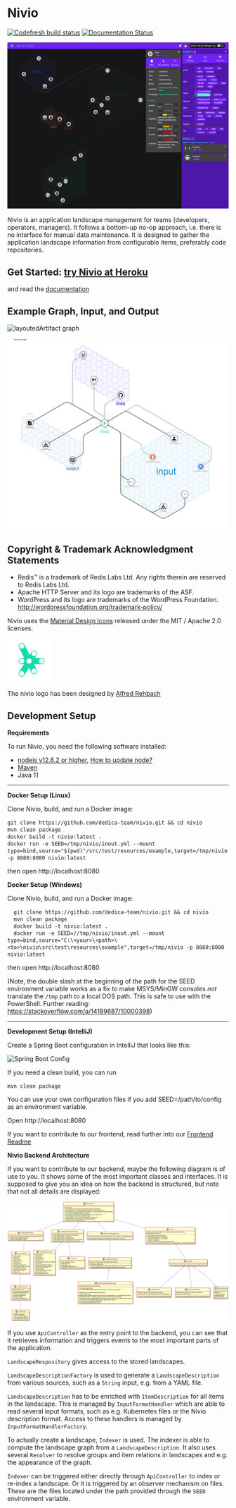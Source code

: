 # Nivio

[![Codefresh build status]( https://g.codefresh.io/api/badges/pipeline/bonndan_marketplace/bonndan%2Fnivio%2Fnivio?branch=master&key=eyJhbGciOiJIUzI1NiJ9.NWJlYTgxZWRhNzdkMDhhODRjODYxZmU2.88EHYpdcpUKruW-DV6OcNQJxl90u4b7dlUCsHlYSlww&type=cf-1)]( https://g.codefresh.io/pipelines/nivio/builds?repoOwner=bonndan&repoName=nivio&serviceName=bonndan%2Fnivio&filter=trigger:build~Build;branch:master;pipeline:5bea8282f75e1713cc9ed5ad~nivio)
[![Documentation Status](https://readthedocs.org/projects/nivio/badge/?version=master)](https://nivio.readthedocs.io/en/master/?badge=master)


 ![layoutedArtifact graph](https://raw.githubusercontent.com/dedica-team/nivio/develop/docs/gui.png)
 
Nivio is an application landscape management for teams (developers, operators, managers). It follows a bottom-up no-op 
approach, i.e. there is no interface for manual data maintenance. It is designed to gather the application landscape
 information from configurable items, preferably code repositories.

## Get Started: [try Nivio at Heroku](https://nivio-demo.herokuapp.com/)

 and read the [documentation](https://nivio.readthedocs.io/en/latest) 
 

## Example Graph, Input, and Output

 ![layoutedArtifact graph](https://raw.githubusercontent.com/dedica-team/nivio/develop/docs/graph.png)

![input output_graph](https://raw.githubusercontent.com/dedica-team/nivio/develop/docs/inout.png)


## Copyright & Trademark Acknowledgment Statements

* Redis™ is a trademark of Redis Labs Ltd. Any rights therein are reserved to Redis Labs Ltd.
* Apache HTTP Server and its logo are trademarks of the ASF.
* WordPress and its logo are trademarks of the WordPress Foundation. http://wordpressfoundation.org/trademark-policy/

Nivio uses the [Material Design Icons](https://materialdesignicons.com/) released under the MIT / Apache 2.0 licenses.

 <img src="https://raw.githubusercontent.com/dedica-team/nivio/develop/src/main/resources/static/icons/svg/nivio.svg" width="100" height="100" />


The nivio logo has been designed by [Alfred Rehbach](https://alfredrehbach.de)

## Development Setup

**Requirements**

To run Nivio, you need the following software installed:
- [nodejs v12.6.2 or higher](https://nodejs.org/en/), [How to update node?](https://www.hostingadvice.com/how-to/update-node-js-latest-version/)
- [Maven](https://maven.apache.org/install.html)
- Java 11

---

**Docker Setup (Linux)**

Clone Nivio, build, and run a Docker image:

    git clone https://github.com/dedica-team/nivio.git && cd nivio
    mvn clean package
    docker build -t nivio:latest .
    docker run -e SEED=/tmp/nivio/inout.yml --mount type=bind,source="$(pwd)"/src/test/resources/example,target=/tmp/nivio -p 8080:8080 nivio:latest
    
  then open http://localhost:8080
  
**Docker Setup (Windows)**
 
  Clone Nivio, build, and run a Docker image:
  
      git clone https://github.com/dedica-team/nivio.git && cd nivio
      mvn clean package
      docker build -t nivio:latest .
      docker run -e SEED=//tmp/nivio/inout.yml --mount type=bind,source="C:\<your>\<path>\<to>\nivio\src\test\resources\example",target=/tmp/nivio -p 8080:8080 nivio:latest
      
   then open http://localhost:8080
   
   (Note, the double slash at the beginning of the path for the SEED environment variable works as a fix to make MSYS/MinGW consoles
   *not* translate the `/tmp` path to a local DOS path. This is safe to use with the PowerShell. Further reading: https://stackoverflow.com/a/14189687/10000398)
   
   ---
 
**Development Setup (IntelliJ)**
 
 Create a Spring Boot configuration in IntelliJ that looks like this:
 
  ![Spring Boot Config](https://github.com/dedica-team/nivio/develop/docs/SpringConfig.png)
  
  If you need a clean build, you can run 
  
    mvn clean package
  
  You can use your own configuration files if you add SEED=/path/to/config as an environment variable.
  
  Open http://localhost:8080
  
  If you want to contribute to our frontend, read further into our [Frontend Readme](https://github.com/dedica-team/nivio/tree/develop/src/main/app/)
  
**Nivio Backend Architecture**

If you want to contribute to our backend, maybe the following diagram is of use to you. It shows some of the most important classes and 
interfaces. It is supposed to give you an idea on how the backend is structured, but note that not all details are displayed:

 ![layoutedArtifact graph](backend_architecture_api.png)
 
If you use `ApiController` as the entry point to the backend, you can see that it retrieves information and triggers events
to the most important parts of the application. 
 
`LandscapeRespository` gives access to the stored landscapes.

`LandscapeDescriptionFactory` is used to generate a `LandscapeDescription` from various sources, such as a `String` input, 
e.g. from a YAML file.

`LandscapeDescription` has to be enriched with `ItemDescription` for all items in the landscape.
This is managed by `InputFormatHandler` which are able to read several input formats, such as e.g. Kubernetes files or the
Nivio description format. Access to these handlers is managed by `InputFormatHandlerFactory`.

To actually create a landscape, `Indexer` is used. The indexer is able to compute the landscape graph from a `LandscapeDescription`.
It also uses several `Resolver` to resolve groups and item relations in landscapes and e.g. the appearance of the graph.

`Indexer` can be triggered either directly through `ApiController` to index or re-index a landscape. Or it is triggered
by an observer mechanism on files. These are the files located under the path provided through the `SEED` environment variable.

